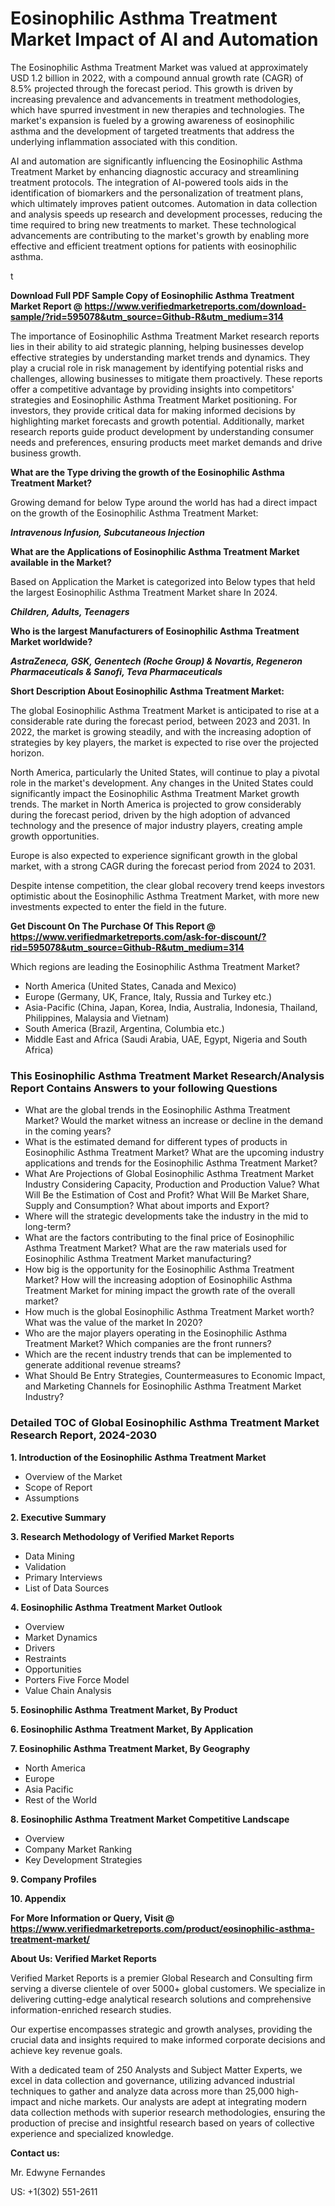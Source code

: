 <meta name="title" content="Global  Eosinophilic Asthma Treatment Market Impact of AI and Automation"><meta name="description" content="  The Eosinophilic Asthma Treatment Market was valued at approximately USD 1.2 billion in 2022, with a compound annual growth rate (CAGR) of 8.5% projected through the"><meta name="title" content=" Eosinophilic Asthma Treatment Market Size, Share, Scope, Trends, Growth, Opportunities, Analysis, Forecast"> <h1>Eosinophilic Asthma Treatment Market Impact of AI and Automation</h1> <p>The Eosinophilic Asthma Treatment Market was valued at approximately USD 1.2 billion in 2022, with a compound annual growth rate (CAGR) of 8.5% projected through the forecast period. This growth is driven by increasing prevalence and advancements in treatment methodologies, which have spurred investment in new therapies and technologies. The market's expansion is fueled by a growing awareness of eosinophilic asthma and the development of targeted treatments that address the underlying inflammation associated with this condition.</p> <p>AI and automation are significantly influencing the Eosinophilic Asthma Treatment Market by enhancing diagnostic accuracy and streamlining treatment protocols. The integration of AI-powered tools aids in the identification of biomarkers and the personalization of treatment plans, which ultimately improves patient outcomes. Automation in data collection and analysis speeds up research and development processes, reducing the time required to bring new treatments to market. These technological advancements are contributing to the market's growth by enabling more effective and efficient treatment options for patients with eosinophilic asthma.</p> t</p><p id="" class=""><strong>Download Full PDF Sample Copy of Eosinophilic Asthma Treatment Market Report @ <a href="https://www.verifiedmarketreports.com/download-sample/?rid=595078&utm_source=Github-R&utm_medium=314" target="_blank">https://www.verifiedmarketreports.com/download-sample/?rid=595078&utm_source=Github-R&utm_medium=314</a></strong></p><p>The importance of&nbsp;Eosinophilic Asthma Treatment Market research reports lies in their ability to aid strategic planning, helping businesses develop effective strategies by understanding market trends and dynamics. They play a crucial role in risk management by identifying potential risks and challenges, allowing businesses to mitigate them proactively. These reports offer a competitive advantage by providing insights into competitors' strategies and Eosinophilic Asthma Treatment Market positioning. For investors, they provide critical data for making informed decisions by highlighting market forecasts and growth potential. Additionally, market research reports guide product development by understanding consumer needs and preferences, ensuring products meet market demands and drive business growth.</p><p><strong>What are the&nbsp;Type driving the growth of the Eosinophilic Asthma Treatment Market?</strong></p><p id="" class="">Growing demand for below Type around the world has had a direct impact on the growth of the Eosinophilic Asthma Treatment Market:</p><em><strong>Intravenous Infusion, Subcutaneous Injection</strong></em></p><strong>What are the&nbsp;Applications&nbsp;of Eosinophilic Asthma Treatment Market available in the Market?</strong></p><p id="" class="">Based on Application the Market is categorized into Below types that held the largest Eosinophilic Asthma Treatment Market share In 2024.</p><em><strong>Children, Adults, Teenagers</strong></em></p><strong>Who is the largest Manufacturers of Eosinophilic Asthma Treatment Market worldwide?</strong></p><p><em><strong>AstraZeneca, GSK, Genentech (Roche Group) & Novartis, Regeneron Pharmaceuticals & Sanofi, Teva Pharmaceuticals</strong></em></p><p id="" class=""><strong>Short Description About Eosinophilic Asthma Treatment Market:</strong></p><p>The global Eosinophilic Asthma Treatment Market is anticipated to rise at a considerable rate during the forecast period, between 2023 and 2031. In 2022, the market is growing steadily, and with the increasing adoption of strategies by key players, the market is expected to rise over the projected horizon.</p><p>North America, particularly the United States, will continue to play a pivotal role in the market's development. Any changes in the United States could significantly impact the Eosinophilic Asthma Treatment Market growth trends. The market in North America is projected to grow considerably during the forecast period, driven by the high adoption of advanced technology and the presence of major industry players, creating ample growth opportunities.</p><p>Europe is also expected to experience significant growth in the global market, with a strong CAGR during the forecast period from 2024 to 2031.</p><p>Despite intense competition, the clear global recovery trend keeps investors optimistic about the Eosinophilic Asthma Treatment Market, with more new investments expected to enter the field in the future.</p><p id="" class=""><strong>Get Discount On The Purchase Of This Report @ <a href="https://www.verifiedmarketreports.com/ask-for-discount/?rid=595078&utm_source=Github-R&utm_medium=314" target="_blank">https://www.verifiedmarketreports.com/ask-for-discount/?rid=595078&utm_source=Github-R&utm_medium=314</a></strong></p>Which regions are leading the Eosinophilic Asthma Treatment Market?</p><ul><li>North America (United States, Canada and Mexico)</li><li>Europe (Germany, UK, France, Italy, Russia and Turkey etc.)</li><li>Asia-Pacific (China, Japan, Korea, India, Australia, Indonesia, Thailand, Philippines, Malaysia and Vietnam)</li><li>South America (Brazil, Argentina, Columbia etc.)</li><li>Middle East and Africa (Saudi Arabia, UAE, Egypt, Nigeria and South Africa)</li></ul><h3 id="" class="">This Eosinophilic Asthma Treatment Market Research/Analysis Report Contains Answers to your following Questions</h3><ul><li>What are the global trends in the Eosinophilic Asthma Treatment Market? Would the market witness an increase or decline in the demand in the coming years?</li><li>What is the estimated demand for different types of products in Eosinophilic Asthma Treatment Market? What are the upcoming industry applications and trends for the Eosinophilic Asthma Treatment Market?</li><li>What Are Projections of Global Eosinophilic Asthma Treatment Market Industry Considering Capacity, Production and Production Value? What Will Be the Estimation of Cost and Profit? What Will Be Market Share, Supply and Consumption? What about imports and Export?</li><li>Where will the strategic developments take the industry in the mid to long-term?</li><li>What are the factors contributing to the final price of Eosinophilic Asthma Treatment Market? What are the raw materials used for Eosinophilic Asthma Treatment Market manufacturing?</li><li>How big is the opportunity for the Eosinophilic Asthma Treatment Market? How will the increasing adoption of Eosinophilic Asthma Treatment Market for mining impact the growth rate of the overall market?</li><li>How much is the global Eosinophilic Asthma Treatment Market worth? What was the value of the market In 2020?</li><li>Who are the major players operating in the Eosinophilic Asthma Treatment Market? Which companies are the front runners?</li><li>Which are the recent industry trends that can be implemented to generate additional revenue streams?</li><li>What Should Be Entry Strategies, Countermeasures to Economic Impact, and Marketing Channels for Eosinophilic Asthma Treatment Market Industry?</li></ul><h3 id="" class="">Detailed TOC of Global Eosinophilic Asthma Treatment Market Research Report, 2024-2030</h3><p id="" class=""><strong>1. Introduction of the Eosinophilic Asthma Treatment Market</strong></p><ul><li>Overview of the Market</li><li>Scope of Report</li><li>Assumptions</li></ul><p id="" class=""><strong>2. Executive Summary</strong></p><p id="" class=""><strong>3. Research Methodology of Verified Market Reports</strong></p><ul><li>Data Mining</li><li>Validation</li><li>Primary Interviews</li><li>List of Data Sources</li></ul><p id="" class=""><strong>4. Eosinophilic Asthma Treatment Market Outlook</strong></p><ul><li>Overview</li><li>Market Dynamics</li><li>Drivers</li><li>Restraints</li><li>Opportunities</li><li>Porters Five Force Model</li><li>Value Chain Analysis</li></ul><p id="" class=""><strong>5. Eosinophilic Asthma Treatment Market, By Product</strong></p><p id="" class=""><strong>6. Eosinophilic Asthma Treatment Market, By Application</strong></p><p id="" class=""><strong>7. Eosinophilic Asthma Treatment Market, By Geography</strong></p><ul><li>North America</li><li>Europe</li><li>Asia Pacific</li><li>Rest of the World</li></ul><p id="" class=""><strong>8. Eosinophilic Asthma Treatment Market Competitive Landscape</strong></p><ul><li>Overview</li><li>Company Market Ranking</li><li>Key Development Strategies</li></ul><p id="" class=""><strong>9. Company Profiles</strong></p><p id="" class=""><strong>10. Appendix</strong></p><p id="" class=""><strong>For More Information or Query, Visit @ <a href="https://www.verifiedmarketreports.com/product/eosinophilic-asthma-treatment-market/" target="_blank">https://www.verifiedmarketreports.com/product/eosinophilic-asthma-treatment-market/</a></strong></p><p id="" class=""><strong>About Us: Verified Market Reports</strong></p><p id="" class="">Verified Market Reports is a premier Global Research and Consulting firm serving a diverse clientele of over 5000+ global customers. We specialize in delivering cutting-edge analytical research solutions and comprehensive information-enriched research studies.</p><p id="" class="">Our expertise encompasses strategic and growth analyses, providing the crucial data and insights required to make informed corporate decisions and achieve key revenue goals.</p><p id="" class="">With a dedicated team of 250 Analysts and Subject Matter Experts, we excel in data collection and governance, utilizing advanced industrial techniques to gather and analyze data across more than 25,000 high-impact and niche markets. Our analysts are adept at integrating modern data collection methods with superior research methodologies, ensuring the production of precise and insightful research based on years of collective experience and specialized knowledge.</p><p id="" class=""><strong>Contact us:</strong></p><p id="" class="">Mr. Edwyne Fernandes</p><p id="" class="">US: +1(302) 551-2611</p>